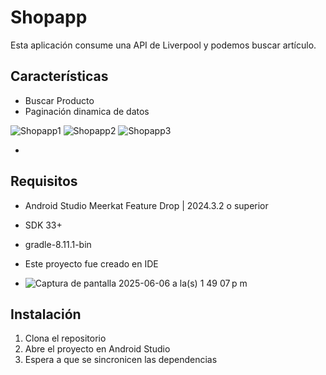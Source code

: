 # Shopapp

Esta aplicación consume una API de Liverpool y podemos buscar artículo.

## Características
- Buscar Producto
- Paginación dinamica de datos

![Shopapp1](https://github.com/user-attachments/assets/cad7bb8c-7b83-4616-bbd6-887cbc7cd170)
![Shopapp2](https://github.com/user-attachments/assets/92a79fd4-793b-41c1-af53-90d995be8923)
![Shopapp3](https://github.com/user-attachments/assets/600e2ff3-3422-4e00-8b8a-03cefc7e8326)

- 

## Requisitos
- Android Studio Meerkat Feature Drop | 2024.3.2 o superior
- SDK 33+
- gradle-8.11.1-bin

- Este proyecto fue creado en IDE
- ![Captura de pantalla 2025-06-06 a la(s) 1 49 07 p m](https://github.com/user-attachments/assets/30ed91f7-fe08-4c05-9479-e2da8b0cb759)


## Instalación
1. Clona el repositorio
2. Abre el proyecto en Android Studio
3. Espera a que se sincronicen las dependencias

